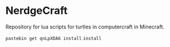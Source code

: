 # NerdgeCraft
Repository for lua scripts for turtles in computercraft in Minecraft.

`pastebin get qnLpXDA6 install`
`install`